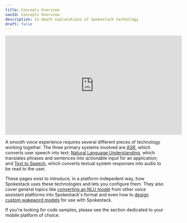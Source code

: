 ```yaml
---
title: Concepts Overview
navId: Concepts Overview
description: In-depth explanations of Spokestack technology
draft: false
---
```


<iframe width="560" height="315" src="https://www.youtube-nocookie.com/embed/1x4MdTKEy3E" frameborder="0" allow="accelerometer; autoplay; clipboard-write; encrypted-media; gyroscope; picture-in-picture" allowfullscreen></iframe>

A smooth voice experience requires several different pieces of technology working together. The three primary systems involved are [ASR](/docs/Concepts/asr), which converts user speech into text; [Natural Language Understanding](/docs/Concepts/nlu), which translates phrases and sentences into actionable input for an application; and [Text to Speech](/docs/Concepts/tts), which converts textual system responses into audio to be read to the user.

These pages exist to introduce, in a platform-indepedent way, how Spokestack uses these technologies and lets you configure them. They also cover general topics like [converting an NLU model](/docs/Concepts/export) from other voice assistant platforms into Spokestack's format and even how to [design custom wakeword models](/docs/Concepts/wakeword-models) for use with Spokestack.

If you're looking for code samples, please see the section dedicated to your mobile platform of choice.
